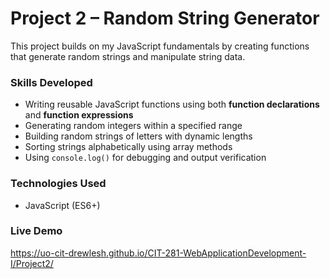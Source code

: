 # Project 2 – Random String Generator

This project builds on my JavaScript fundamentals by creating functions that generate random strings and manipulate string data.

### Skills Developed
- Writing reusable JavaScript functions using both **function declarations** and **function expressions**
- Generating random integers within a specified range
- Building random strings of letters with dynamic lengths
- Sorting strings alphabetically using array methods
- Using `console.log()` for debugging and output verification

### Technologies Used
- JavaScript (ES6+)

### Live Demo
https://uo-cit-drewlesh.github.io/CIT-281-WebApplicationDevelopment-I/Project2/
